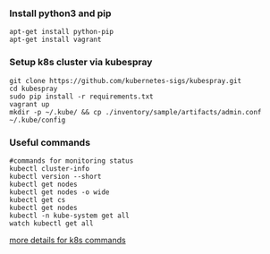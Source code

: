 ### Install python3 and pip
```
apt-get install python-pip 
apt-get install vagrant
```
### Setup k8s cluster via kubespray
```
git clone https://github.com/kubernetes-sigs/kubespray.git
cd kubespray
sudo pip install -r requirements.txt
vagrant up
mkdir -p ~/.kube/ && cp ./inventory/sample/artifacts/admin.conf ~/.kube/config
```
### Useful commands
```
#commands for monitoring status
kubectl cluster-info
kubectl version --short
kubectl get nodes
kubectl get nodes -o wide
kubectl get cs
kubectl get nodes
kubectl -n kube-system get all
watch kubectl get all
```
[more details for k8s commands](https://kubernetes.io/docs/reference/kubectl/cheatsheet/)